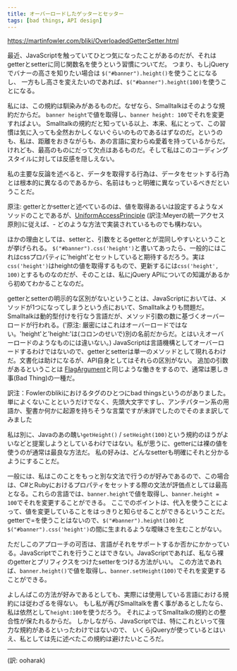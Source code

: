 ```yaml
---
title: オーバーロードしたゲッターとセッター
tags: [bad things, API design]
---
```


https://martinfowler.com/bliki/OverloadedGetterSetter.html

最近、JavaScriptを触っていてひとつ気になったことがあるのだが、それはgetterとsetterに同じ関数名を使うという習慣についてだ。
つまり、もしjQueryでバナーの高さを知りたい場合は ``$("#banner").height()``を使うことになるし、
一方もし高さを変えたいのであれば、``$("#banner").height(100)``を使うことになる。

私には、この規約は馴染みがあるものだ。なぜなら、Smalltalkはそのような規約だからだ。
``banner height``で値を取得し、``banner height: 100``でそれを変更すればよい。
Smalltalkの規約だと知っている以上、本来、私にとって、この習慣は気に入っても全然おかしくないぐらいのものであるはずなのだ。というのも、私は、距離をおきながらも、あの言語に変わらぬ愛着を持っているからだ。
けれども、最高のものにだって欠点はあるものだ。そして私はこのコーディングスタイルに対しては反感を隠しえない。

私の主要な反論を述べると、データを取得する行為は、データをセットする行為とは根本的に異なるのであるから、名前はもっと明確に異なっているべきだということだ。

原注: getterとかsetterと述べているのは、値を取得あるいは設定するようなメソッドのことであるが、[UniformAccessPrinciple](/UniformAccessPrinciple) (訳注:Meyerの統一アクセス原則)に従えば、- どのような方法で実装されているものでも構わない。

ほかの理由としては、setterと、引数をとるgetterとが混同しやすいということが挙げられる。
``$("#banner").css('height')``と書いてあったら、一般的にはこれはcssプロパティに'height'とセットしていると期待するだろう。実は``css('height')``はheightの値を取得するもので、更新するには``css('height', 100)``とするものなのだが、そのことは、私にjQuery APIについての知識があるから初めてわかることなのだ。

getterとsetterの明示的な区別がないということは、JavaScriptにおいては、メソッドが1つになってしまうという点において、Smalltalkよりも問題だ。Smalltalkは動的型付けを行なう言語だが、メソッド引数の数に基づくオーバーロードが行われる。('原注: 厳密にはこれはオーバーロードではない。'height'と'height:'は(コロンのせいで)別の名前だからだ。とはいえオーバーロードのようなものには違いない。)
JavaScriptは言語機構としてオーバーロードするわけではないので、getterとsetterは単一のメソッドとして現れるわけだ。文書化は助けになるが、API自身としてはそれらの区別がない。
追加の引数があるということは [FlagArgument](/FlagArgument)と同じような働きをするので、通常は悪しき事(Bad Thing)の一種だ。

訳注：Fowlerのblikiにおけるタグのひとつにbad thingsというのがありました。単によくないことというだけでなく、先頭大文字ですし、アンチパターン系の用語か、聖書か何かに起源を持ちそうな言葉ですが未詳でしたのでそのまま訳してみました

私は別に、Javaのあの醜い``getHeight()`` / ``setHeight(100)``という規約のほうがよいなどと提案しようとしているわけではない。私が思うに、getterには裸の値を使うのが通常は最良な方法だ。
私の好みは、どんなsetterも明確にそれと分かるようにすることだ。

一般には、私はこのことをもっと別な文法で行うのが好みであるので、この場合は、C#とRubyにおけるプロパティをセットする際の文法が評価点としては最高となる。これらの言語では、``banner.height``で値を取得し、``banner.height = 100``でそれを変更することができる。
ここでのポイントは、代入を使うことによって、値を変更していることをはっきりと知らせることができるということだ。getterで=を使うことはないので、``$("#banner").height(100)``と``$("#banner").css('height')``の間に生まれるような曖昧さを生むことがない。

ただしこのアプローチの可否は、言語がそれをサポートするか否かにかかっている。JavaScriptでこれを行うことはできない。JavaScriptであれば、私なら裸のgetterとプリフィクスをつけたsetterをつける方法がいい。
この方法であれば、``banner.height()``で値を取得し、``banner.setHeight(100)``でそれを変更することができる。

よしんばこの方法が好みであるとしても、実際には使用している言語における規約には従わざるを得ない。
もし私が再びSmalltalkを書く事があるとしたなら、私は依然として``height:100``を使うだろう。
それによってSmalltalkの規約との整合性が保たれるからだ。
しかしながら、JavaScriptでは、特にこれといって強力な規約があるといったわけではないので、
いくらjQueryが使っているとはいえ、私としては先に述べたこの規約は避けたいところだ。

----
(訳: ooharak)
